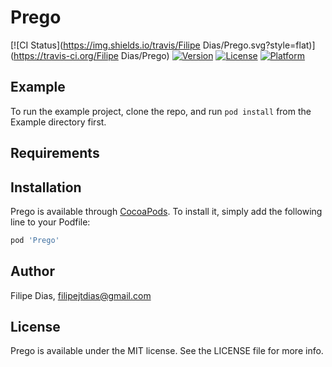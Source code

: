 # Prego

[![CI Status](https://img.shields.io/travis/Filipe Dias/Prego.svg?style=flat)](https://travis-ci.org/Filipe Dias/Prego)
[![Version](https://img.shields.io/cocoapods/v/Prego.svg?style=flat)](https://cocoapods.org/pods/Prego)
[![License](https://img.shields.io/cocoapods/l/Prego.svg?style=flat)](https://cocoapods.org/pods/Prego)
[![Platform](https://img.shields.io/cocoapods/p/Prego.svg?style=flat)](https://cocoapods.org/pods/Prego)

## Example

To run the example project, clone the repo, and run `pod install` from the Example directory first.

## Requirements

## Installation

Prego is available through [CocoaPods](https://cocoapods.org). To install
it, simply add the following line to your Podfile:

```ruby
pod 'Prego'
```

## Author

Filipe Dias, filipejtdias@gmail.com

## License

Prego is available under the MIT license. See the LICENSE file for more info.

